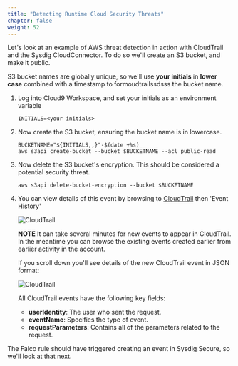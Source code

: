 ```yaml
---
title: "Detecting Runtime Cloud Security Threats"
chapter: false
weight: 52
---
```



Let's look at an example of AWS threat detection in action with CloudTrail and the Sysdig CloudConnector.  To do so we'll create an S3 bucket, and make it public.

S3 bucket names are globally unique, so we'll use **your initials** in **lower case** combined with a timestamp to formoudtrailssdsss the bucket name.

1. Log into Cloud9 Workspace, and set your initials as an environment variable

    ```
    INITIALS=<your initials>
    ```

1. Now create the S3 bucket, ensuring the bucket name is in lowercase.

    ```
    BUCKETNAME="${INITIALS,,}"-$(date +%s)
    aws s3api create-bucket --bucket $BUCKETNAME --acl public-read
    ```

1. Now delete the S3 bucket's encryption.  This should be considered a potential security threat.

    ```
    aws s3api delete-bucket-encryption --bucket $BUCKETNAME
    ```

1. You can view details of this event by browsing to [CloudTrail](https://console.aws.amazon.com/cloudtrail/home) then 'Event History'

    ![CloudTrail](/images/cloudtrail03.png)

    **NOTE** It can take several minutes for new events to appear in CloudTrail. In the meantime you can browse the existing events created earlier from earlier activity in the account.

    If you scroll down you'll see details of the new CloudTrail event in JSON format:

    ![CloudTrail](/images/cloudtrail_json03.png)

    All CloudTrail events have the following key fields:

      - **userIdentity**: The user who sent the request.
      - **eventName**: Specifies the type of event.
      - **requestParameters**: Contains all of the parameters related to the request.


The Falco rule should have triggered creating an event in Sysdig Secure, so we'll look at that next.
